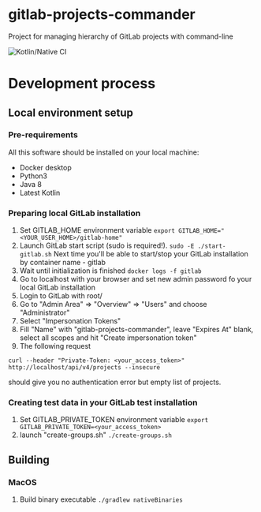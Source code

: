 # gitlab-projects-commander
Project for managing hierarchy of GitLab projects with command-line

![Kotlin/Native CI](https://github.com/tano/gitlab-projects-commander/workflows/Kotlin/Native%20CI/badge.svg)

# Development process
## Local environment setup
### Pre-requirements
All this software should be installed on your local machine:
* Docker desktop
* Python3 
* Java 8 
* Latest Kotlin
### Preparing local GitLab installation
1. Set GITLAB_HOME environment variable
```export GITLAB_HOME="<YOUR_USER_HOME>/gitlab-home"```
2. Launch GitLab start script (sudo is required!). 
```sudo -E ./start-gitlab.sh```
Next time you'll be able to start/stop your GitLab installation by container name - gitlab 
3. Wait until initialization is finished
```docker logs -f gitlab```
4. Go to localhost with your browser and set new admin password fo your local GitLab installation
5. Login to GitLab with root/<your password from p.5>
6. Go to "Admin Area" => "Overview" => "Users" and choose "Administrator"
7. Select "Impersonation Tokens"
8. Fill "Name" with "gitlab-projects-commander", leave "Expires At" blank, select all scopes and hit "Create impersonation token"
9. The following request 
```
curl --header "Private-Token: <your_access_token>" http://localhost/api/v4/projects --insecure
```
should give you no authentication error but empty list of projects.
### Creating test data in your GitLab test installation
1. Set GITLAB_PRIVATE_TOKEN environment variable
```export GITLAB_PRIVATE_TOKEN=<your_access_token>```
2. launch "create-groups.sh"
```./create-groups.sh```
## Building
### MacOS
1. Build binary executable
```./gradlew nativeBinaries```
